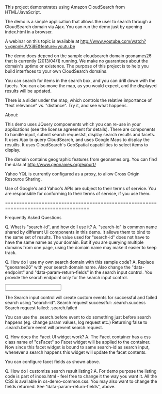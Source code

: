 This project demonstrates using Amazon CloudSearch from HTML/JavaScript. 

The demo is a simple application that allows the user to search through a CloudSearch domain via Ajax. You can run the demo just by opening index.html in a browser. 

A webinar on this topic is available at  http://www.youtube.com/watch?v=gepnHJVXj8E&feature=youtu.be

The demo does depend on the sample cloudsearch domain geonames26 that is currently (2013/04/1) running. We make no guarantees about the domain's uptime or existence. The purpose of this project is to help you build interfaces to your own CloudSearch domains.

You can search for items in the search box, and you can drill down with the facets. You can also move the map, as you would expect, and the displayed results will be updated. 

There is a slider under the map, which controls the relative importance of "text relevance" vs. "distance". Try it, and see what happens. 


About:

This demo  uses JQuery compoenents which you can re-use in your applications (see the license agreement for details). There are components to handle input, submit search requestst, display search results and facets.  It uses Ajax to query CloudSearch, and uses Google Maps to display the resuilts. It uses CloudSearch's GeoSpatial capabilities to select items to display.

The domain contains geographic features from geonames.org. You can find the data at http://www.geonames.org/export/ 

Yahoo YQL is currently configured as a proxy, to allow Cross Origin Resource Sharing.

Use of Google's and Yahoo's APIs are subject to their terms of service. You are responsible for conforming to their terms of service, if you use them.

====================================================================================

Frequently Asked Questions

Q. What is "search-id", and how do I use it?
A. "search-id" is common name shared by different UI components in this demo. It allows them to bind to the same set of results. The value used for "search-id" does not have to have the same name as your domain. But if you are querying multiple domains from one page, using the domain name may make it easier to keep track.

Q. How do I use my own search domain with this sample code?
A. Replace "geoname26" with your search domain name. Also change the "data-endpoint" and "data-param-return-fields" in the search
   input control.
   You provide the search endpoint only for the search input control.

   <input
      data-search-id="geoname26"
      data-endpoint="search-geoname26-ovxydpa6l6tadt3wwwkqb2tmte.us-east-1.cloudsearch.amazonaws.com"
      data-param-return-fields="asciiname,countrycode,population,geo,latitude,longitude,alternatenames"
      type="search"
      class="searchinput cloudsearchInput" />

   The Search input control will create custom events for successful and failed search using "search-id".
   Search request successful:
      <search-id>.search.success
   Search request failed:
      <search-id>.search.failed

   You can use the <search-id>.search.before event to do something just before search happens (eg. change param values,
   log request etc.) Returning false to <search-id>.search.before event will prevent search request.

Q. How does the Facet UI widget work?
A. The Facet container has a css class name of "csFacet" so Facet widget will be applied to the container. Now since this facet widget is
   bound to same search-id as search input, whenever a search happens this widget will update the facet contents.

   <div id="countryFacet" class="csFacet" data-search-id="geoname26" data-field="country" data-top-n="10" data-title="COUNTRY"></div>

   You can configure facet fields as shown above.


Q. How do I customize search result listing?
A. For demo purpose the listing code is part of index.html - feel free to change it the way you want it. All the CSS is
   available in cs-demo-common.css. You may also want to change the fields returned. See "data-param-return-fields", above.
